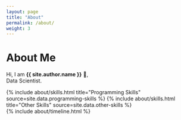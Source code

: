 ```yaml
---
layout: page
title: "About"
permalink: /about/
weight: 3
---
```


# **About Me**

Hi, I am **{{ site.author.name }}** :wave:,<br>
Data Scientist.

<div class="row">
{% include about/skills.html title="Programming Skills" source=site.data.programming-skills %}
{% include about/skills.html title="Other Skills" source=site.data.other-skills %}
</div>

<div class="row">
{% include about/timeline.html %}
</div>
